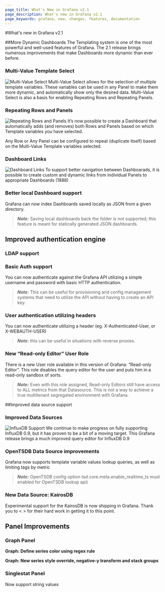 ```yaml
---
page_title: What's New in Grafana v2.1
page_description: What's new in Grafana v2.1
page_keywords: grafana, new, changes, features, documentation
---
```


#What's new in Grafana v2.1

##More Dynamic Dashboards
The Templating system is one of the most powerful and well-used features of Grafana. The 2.1 release brings numerous improvements that make Dashboards more dynamic than ever before.


### Multi-Value Template Select
![Multi-Value Select](/img/v1/multi-select.gif "Multi-Value Select")
Multi-Value Select allows for the selection of multiple template variables.
These variables can be used in any Panel to make them more dynamic, and automatically show only the desired data.
Multi-Value Select is also a basis for enabling Repeating Rows and Repeating Panels.


### Repeating Rows and Panels
![Repeating Rows and Panels](/img/v1/panel-row-repeat.gif "Repeating Rows and Panels")
It’s now possible to create a Dashboard that automatically adds (and removes) both Rows and Panels based on which Template variables you have selected.

Any Row or Any Panel can be configured to repeat (duplicate itself) based on the Multi-Value Template variables selected.


### Dashboard Links
![Dashboard Links](/img/v1/panel-link.png "Dashboard Links")
To support better navigation between Dashboarads, it is possible to create custom and dynamic links from individual Panels to appropriate Dashboards (1888)


### Better local Dashboard support
Grafana can now index Dashboards saved locally as JSON from a given directory.

> ***Note:*** Saving local dashboards back the folder is not supported; this feature is meant for statically generated JSON dashboards.


## Improved authentication engine

### LDAP support

### Basic Auth support
You can now authenticate against the Grafana API utilizing a simple username and password with basic HTTP authentication.

> ***Note:*** This can be useful for provisioning and config management systems that need to utilize the API without having to create an API key.


### User authentication utilizing headers
You can now authenticate utilizing a header (eg. X-Authenticated-User, or X-WEBAUTH-USER)

> ***Note:*** this can be useful in situations with reverse proxies.


### New “Read-only Editor” User Role
There is a new User role available in this version of Grafana: “Read-only Editor”. This role disables the query editor for the user and puts him in a read-only sandbox of sorts.

> ***Note:*** Even with this role assigned, Read-only Editors still have access to ALL metrics from that Datasource. This is not a way to achieve a true multitenant segregated environment with Grafana.


##Improved data source support

### Improved Data Sources
![InfluxDB Support](/img/v1/Influx-query.gif "InfluxDB Support")
We continue to make progress on fully supporting InfluxDB 0.9, but it has proven to be a bit of a moving target. This Grafana release brings a much improved query editor for InfluxDB 0.9


### OpenTSDB Data Source improvements
Grafana now supports template variable values lookup queries, as well as limiting tags by metric

> ***Note:*** OpenTSDB config option tsd.core.meta.enable_realtime_ts must enabled for OpenTSDB lookup api)


### New Data Source: KairosDB
Experimental support for the KairosDB is now shipping in Grafana. Thank you to < > for their hard work in getting it to this point.



## Panel Improvements

### Graph Panel
**Graph: Define series color using regex rule**

**Graph: New series style override, negative-y transform and stack groups**


### Singlestat Panel
Now support string values
